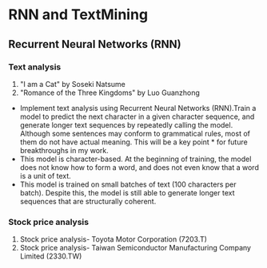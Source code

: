 # RNN and TextMining
## Recurrent Neural Networks (RNN)

### Text analysis
1. "I am a Cat" by Soseki Natsume
2. "Romance of the Three Kingdoms" by Luo Guanzhong
* Implement text analysis using Recurrent Neural Networks (RNN).Train a model to predict the next character in a given character sequence, and generate longer text sequences by repeatedly calling the model. Although some sentences may conform to grammatical rules, most of them do not have actual meaning. This will be a key point * for future breakthroughs in my work.
* This model is character-based. At the beginning of training, the model does not know how to form a word, and does not even know that a word is a unit of text.
* This model is trained on small batches of text (100 characters per batch). Despite this, the model is still able to generate longer text sequences that are structurally coherent.

### Stock price analysis
1. Stock price analysis- Toyota Motor Corporation (7203.T)
2. Stock price analysis- Taiwan Semiconductor Manufacturing Company Limited (2330.TW)
